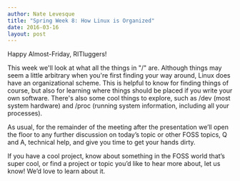 ```yaml
---
author: Nate Levesque
title: "Spring Week 8: How Linux is Organized"
date: 2016-03-16
layout: post
---
```


Happy Almost-Friday, RITluggers!

This week we'll look at what all the things in "/" are. Although things may seem a little arbitrary when you're first finding your way around, Linux does have an organizational scheme. This is helpful to know for finding things of course, but also for learning where things should be placed if you write your own software. There's also some cool things to explore, such as /dev (most system hardware) and /proc (running system information, including all your processes).

As usual, for the remainder of the meeting after the presentation we’ll open the floor to any further discussion on today’s topic or other FOSS topics, Q and A, technical help, and give you time to get your hands dirty.

If you have a cool project, know about something in the FOSS world that’s super cool, or find a project or topic you’d like to hear more about, let us know! We’d love to learn about it.
